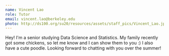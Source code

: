 ```yaml
---
name: Vincent Lao
role: Tutor
email: vincent.lao@berkeley.edu
photo: http://ds100.org/su20/resources/assets/staff_pics/Vincent_Lao.jpg
---
```


Hey! I'm a senior studying Data Science and Statistics. My family recently got some chickens, so let me know and I can show them to you :) I also have a cute poodle. Looking forward to chatting with you over the summer!